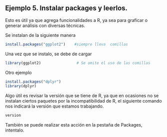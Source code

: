 ## Ejemplo 5. Instalar packages y leerlos. 
Esto es útil ya que agrega funcionalidades a R, ya sea para graficar o generar análisis con diversas técnicas.

Se instalan de la siguiente manera

```R
install.packages("ggplot2")    #siempre lleva  comillas
```
Una vez que se instalo, se debe de cargar 
```R
library(ggplot2)                # Se omite el uso de las comillas
```
Otro ejemplo
```R
install.packages("dplyr")
library(dplyr)
```

Algo útil es revisar la versión que se tiene de R, ya que en ocasiones no se instalan ciertos paquetes por la incompatibilidad de R, el siguiente comando nos indicará la versión que estamos trabajando.

```R
version
```

También se puede realizar esta acción en la pestaña de Packages, intentalo.
